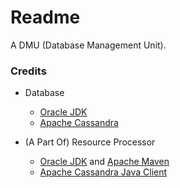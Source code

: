 # Readme
A DMU (Database Management Unit).

### Credits

- Database
  - [Oracle JDK](https://docs.oracle.com/en/java/javase/17/)
  - [Apache Cassandra](https://cassandra.apache.org/)

- (A Part Of) Resource Processor
  - [Oracle JDK](https://docs.oracle.com/en/java/javase/21/) and [Apache Maven](https://maven.apache.org/)
  - [Apache Cassandra Java Client](https://github.com/apache/cassandra-java-driver)
